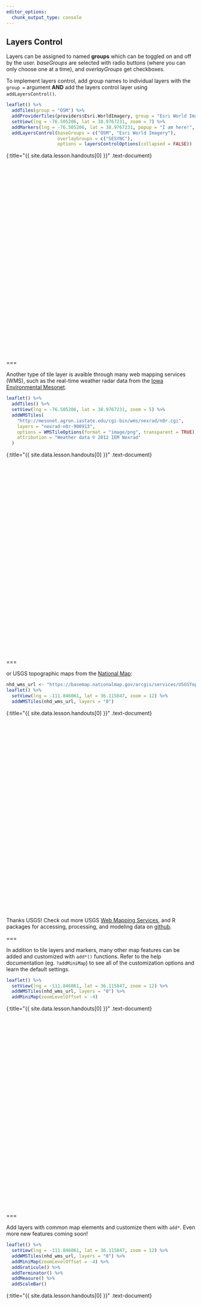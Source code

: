 ```yaml
---
editor_options: 
  chunk_output_type: console
---
```


## Layers Control

Layers can be assigned to named **groups** which can be toggled on and off by the user. *baseGroups* are selected with radio buttons (where you can only choose one at a time), and *overlayGroups* get checkboxes. 

To implement layers control, add group names to individual layers with the `group =` argument **AND** add the layers control layer using `addLayersControl()`. 




~~~r
leaflet() %>%
  addTiles(group = "OSM") %>%
  addProviderTiles(providers$Esri.WorldImagery, group = "Esri World Imagery") %>%
  setView(lng = -76.505206, lat = 38.9767231, zoom = 7) %>%
  addMarkers(lng = -76.505206, lat = 38.9767231, popup = "I am here!", group = "SESYNC") %>%
  addLayersControl(baseGroups = c("OSM", "Esri World Imagery"), 
                   overlayGroups = c("SESYNC"),
                   options = layersControlOptions(collapsed = FALSE))
~~~
{:title="{{ site.data.lesson.handouts[0] }}" .text-document}
<div class="figure">
<!--html_preserve--><div id="htmlwidget-3d36932a7f5aef1c29d6" style="width:504px;height:504px;" class="leaflet html-widget"></div>
<script type="application/json" data-for="htmlwidget-3d36932a7f5aef1c29d6">{"x":{"options":{"crs":{"crsClass":"L.CRS.EPSG3857","code":null,"proj4def":null,"projectedBounds":null,"options":{}}},"calls":[{"method":"addTiles","args":["//{s}.tile.openstreetmap.org/{z}/{x}/{y}.png",null,"OSM",{"minZoom":0,"maxZoom":18,"tileSize":256,"subdomains":"abc","errorTileUrl":"","tms":false,"noWrap":false,"zoomOffset":0,"zoomReverse":false,"opacity":1,"zIndex":1,"detectRetina":false,"attribution":"&copy; <a href=\"http://openstreetmap.org\">OpenStreetMap<\/a> contributors, <a href=\"http://creativecommons.org/licenses/by-sa/2.0/\">CC-BY-SA<\/a>"}]},{"method":"addProviderTiles","args":["Esri.WorldImagery",null,"Esri World Imagery",{"errorTileUrl":"","noWrap":false,"detectRetina":false}]},{"method":"addMarkers","args":[38.9767231,-76.505206,null,null,"SESYNC",{"interactive":true,"draggable":false,"keyboard":true,"title":"","alt":"","zIndexOffset":0,"opacity":1,"riseOnHover":false,"riseOffset":250},"I am here!",null,null,null,null,{"interactive":false,"permanent":false,"direction":"auto","opacity":1,"offset":[0,0],"textsize":"10px","textOnly":false,"className":"","sticky":true},null]},{"method":"addLayersControl","args":[["OSM","Esri World Imagery"],"SESYNC",{"collapsed":false,"autoZIndex":true,"position":"topright"}]}],"setView":[[38.9767231,-76.505206],7,[]],"limits":{"lat":[38.9767231,38.9767231],"lng":[-76.505206,-76.505206]}},"evals":[],"jsHooks":[]}</script><!--/html_preserve-->
<p class="caption"> </p>
</div>

===

Another type of tile layer is avaible through many web mapping services (WMS), such as the real-time weather radar data from the [Iowa Environmental Mesonet](https://mesonet.agron.iastate.edu/ogc/).



~~~r
leaflet() %>%
  addTiles() %>%
  setView(lng = -76.505206, lat = 38.9767231, zoom = 5) %>%
  addWMSTiles(
    "http://mesonet.agron.iastate.edu/cgi-bin/wms/nexrad/n0r.cgi",
    layers = "nexrad-n0r-900913", 
    options = WMSTileOptions(format = "image/png", transparent = TRUE),
    attribution = "Weather data © 2012 IEM Nexrad"
  )
~~~
{:title="{{ site.data.lesson.handouts[0] }}" .text-document}
<div class="figure">
<!--html_preserve--><div id="htmlwidget-5059f380749abf4e6137" style="width:504px;height:504px;" class="leaflet html-widget"></div>
<script type="application/json" data-for="htmlwidget-5059f380749abf4e6137">{"x":{"options":{"crs":{"crsClass":"L.CRS.EPSG3857","code":null,"proj4def":null,"projectedBounds":null,"options":{}}},"calls":[{"method":"addTiles","args":["//{s}.tile.openstreetmap.org/{z}/{x}/{y}.png",null,null,{"minZoom":0,"maxZoom":18,"tileSize":256,"subdomains":"abc","errorTileUrl":"","tms":false,"noWrap":false,"zoomOffset":0,"zoomReverse":false,"opacity":1,"zIndex":1,"detectRetina":false,"attribution":"&copy; <a href=\"http://openstreetmap.org\">OpenStreetMap<\/a> contributors, <a href=\"http://creativecommons.org/licenses/by-sa/2.0/\">CC-BY-SA<\/a>"}]},{"method":"addWMSTiles","args":["http://mesonet.agron.iastate.edu/cgi-bin/wms/nexrad/n0r.cgi",null,null,{"styles":"","format":"image/png","transparent":true,"version":"1.1.1","attribution":"Weather data © 2012 IEM Nexrad","layers":"nexrad-n0r-900913"}]}],"setView":[[38.9767231,-76.505206],5,[]]},"evals":[],"jsHooks":[]}</script><!--/html_preserve-->
<p class="caption"> </p>
</div>

===

or USGS topographic maps from the [National Map](https://viewer.nationalmap.gov/help/HowTo.htm): 



~~~r
nhd_wms_url <- "https://basemap.nationalmap.gov/arcgis/services/USGSTopo/MapServer/WmsServer"
leaflet() %>% 
  setView(lng = -111.846061, lat = 36.115847, zoom = 12) %>%
  addWMSTiles(nhd_wms_url, layers = "0")
~~~
{:title="{{ site.data.lesson.handouts[0] }}" .text-document}
<div class="figure">
<!--html_preserve--><div id="htmlwidget-1b46b432cb79e5ef050a" style="width:504px;height:504px;" class="leaflet html-widget"></div>
<script type="application/json" data-for="htmlwidget-1b46b432cb79e5ef050a">{"x":{"options":{"crs":{"crsClass":"L.CRS.EPSG3857","code":null,"proj4def":null,"projectedBounds":null,"options":{}}},"setView":[[36.115847,-111.846061],12,[]],"calls":[{"method":"addWMSTiles","args":["https://basemap.nationalmap.gov/arcgis/services/USGSTopo/MapServer/WmsServer",null,null,{"styles":"","format":"image/jpeg","transparent":false,"version":"1.1.1","layers":"0"}]}]},"evals":[],"jsHooks":[]}</script><!--/html_preserve-->
<p class="caption"> </p>
</div>

Thanks USGS! Check out more USGS [Web Mapping Services](https://viewer.nationalmap.gov/services/), and R packages for accessing, processing, and modeling data on [github](https://github.com/USGS-R).

===

In addition to tile layers and markers, many other map features can be added and customized with `add*()` functions. Refer to the help documentation (eg. `?addMiniMap`) to see all of the customization options and learn the default settings. 



~~~r
leaflet() %>% 
  setView(lng = -111.846061, lat = 36.115847, zoom = 12) %>%
  addWMSTiles(nhd_wms_url, layers = "0") %>%
  addMiniMap(zoomLevelOffset = -4)
~~~
{:title="{{ site.data.lesson.handouts[0] }}" .text-document}
<div class="figure">
<!--html_preserve--><div id="htmlwidget-824006e7cebd2ed0a186" style="width:504px;height:504px;" class="leaflet html-widget"></div>
<script type="application/json" data-for="htmlwidget-824006e7cebd2ed0a186">{"x":{"options":{"crs":{"crsClass":"L.CRS.EPSG3857","code":null,"proj4def":null,"projectedBounds":null,"options":{}}},"setView":[[36.115847,-111.846061],12,[]],"calls":[{"method":"addWMSTiles","args":["https://basemap.nationalmap.gov/arcgis/services/USGSTopo/MapServer/WmsServer",null,null,{"styles":"","format":"image/jpeg","transparent":false,"version":"1.1.1","layers":"0"}]},{"method":"addMiniMap","args":[null,null,"bottomright",150,150,19,19,-4,false,false,false,false,false,false,{"color":"#ff7800","weight":1,"clickable":false},{"color":"#000000","weight":1,"clickable":false,"opacity":0,"fillOpacity":0},{"hideText":"Hide MiniMap","showText":"Show MiniMap"},[]]}]},"evals":[],"jsHooks":[]}</script><!--/html_preserve-->
<p class="caption"> </p>
</div>

===

Add layers with common map elements and customize them with `add*`. Even more new features coming soon! 



~~~r
leaflet() %>% 
  setView(lng = -111.846061, lat = 36.115847, zoom = 12) %>%
  addWMSTiles(nhd_wms_url, layers = "0") %>%
  addMiniMap(zoomLevelOffset = -4) %>%
  addGraticule() %>%
  addTerminator() %>% 
  addMeasure() %>%
  addScaleBar()
~~~
{:title="{{ site.data.lesson.handouts[0] }}" .text-document}
<div class="figure">
<!--html_preserve--><div id="htmlwidget-58ea77b939f9adf3eed6" style="width:504px;height:504px;" class="leaflet html-widget"></div>
<script type="application/json" data-for="htmlwidget-58ea77b939f9adf3eed6">{"x":{"options":{"crs":{"crsClass":"L.CRS.EPSG3857","code":null,"proj4def":null,"projectedBounds":null,"options":{}}},"setView":[[36.115847,-111.846061],12,[]],"calls":[{"method":"addWMSTiles","args":["https://basemap.nationalmap.gov/arcgis/services/USGSTopo/MapServer/WmsServer",null,null,{"styles":"","format":"image/jpeg","transparent":false,"version":"1.1.1","layers":"0"}]},{"method":"addMiniMap","args":[null,null,"bottomright",150,150,19,19,-4,false,false,false,false,false,false,{"color":"#ff7800","weight":1,"clickable":false},{"color":"#000000","weight":1,"clickable":false,"opacity":0,"fillOpacity":0},{"hideText":"Hide MiniMap","showText":"Show MiniMap"},[]]},{"method":"addGraticule","args":[20,false,{"color":"#333","weight":1},null,null,{"interactive":false,"pointerEvents":"none","className":""}]},{"method":"addTerminator","args":[2,null,null,null,{"interactive":false,"pointerEvents":"none","className":""}]},{"method":"addMeasure","args":[{"position":"topright","primaryLengthUnit":"feet","primaryAreaUnit":"acres","activeColor":"#ABE67E","completedColor":"#C8F2BE","popupOptions":{"className":"leaflet-measure-resultpopup","autoPanPadding":[10,10]},"captureZIndex":10000,"localization":"en","decPoint":".","thousandsSep":","}]},{"method":"addScaleBar","args":[{"maxWidth":100,"metric":true,"imperial":true,"updateWhenIdle":true,"position":"topright"}]}]},"evals":[],"jsHooks":[]}</script><!--/html_preserve-->
<p class="caption"> </p>
</div>


===

Use *EasyButtons* to add simple buttons that trigger custom JavaScript logic.
The function `addEasyButton()` adds a simple button to perform an action on your leaflet map.

This map adds one easy button to attempt to locate you.

~~~r
leaflet() %>%
  addTiles() %>% 
  addEasyButton(easyButton(
    icon="fa-crosshairs", title = "Locate me", 
    onClick=JS("function(btn, map){ map.locate({setView: true}); }"))) %>%
~~~

The `onClick` argument wraps a little snippet of JavaScript code in the `JS` function, which
runs when the button is clicked.
{:.notes}

The fine print: Note that RStudio's viewer pane or external window does not always behave the same as a web browser.
